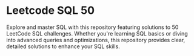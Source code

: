 # Leetcode SQL 50
 Explore and master SQL with this repository featuring solutions to 50 LeetCode SQL challenges. Whether you're learning SQL basics or diving into advanced queries and optimizations, this repository provides clear, detailed solutions to enhance your SQL skills.
